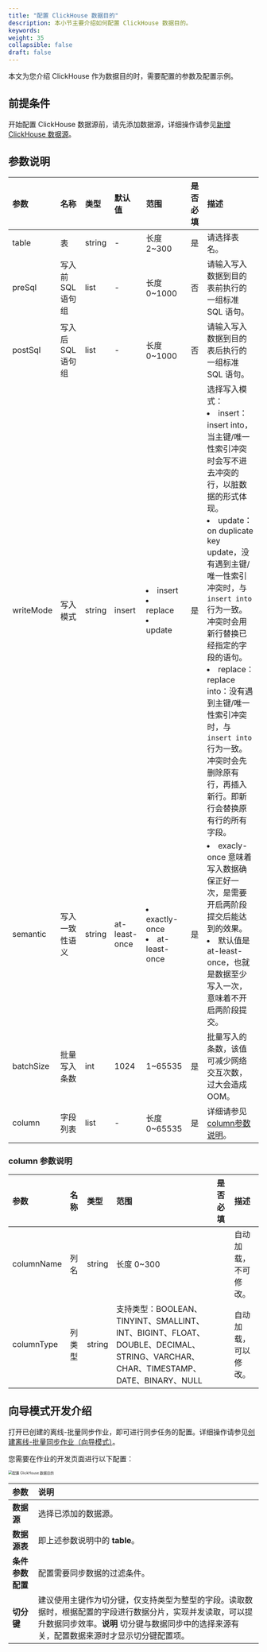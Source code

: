 ```yaml
---
title: "配置 ClickHouse 数据目的"
description: 本小节主要介绍如何配置 ClickHouse 数据目的。 
keywords: 
weight: 35
collapsible: false
draft: false
---
```


本文为您介绍 ClickHouse 作为数据目的时，需要配置的参数及配置示例。

## 前提条件

开始配置 ClickHouse 数据源前，请先添加数据源，详细操作请参见[新增 ClickHouse 数据源](/bigdata/dataomnis/manual/source_data/add_data/clickhouse)。

## 参数说明

| 参数      | 名称              | 类型   | 默认值        | 范围                              | 是否必填 | 描述                                                         |
| :-------- | :---------------- | :----- | :------------ | :-------------------------------- | :------- | :----------------------------------------------------------- |
| table     | 表                | string | -             | 长度 2~300                        | 是       | 请选择表名。                                                 |
| preSql    | 写入前 SQL 语句组 | list   | -             | 长度 0~1000                       | 否       | 请输入写入数据到目的表前执行的一组标准 SQL 语句。            |
| postSql   | 写入后 SQL 语句组 | list   | -             | 长度 0~1000                       | 否       | 请输入写入数据到目的表后执行的一组标准 SQL 语句。            |
| writeMode | 写入模式          | string | insert        | <li>insert<li>replace<li>update   | 是       | 选择写入模式：<li>insert：insert into，当主键/唯一性索引冲突时会写不进去冲突的行，以脏数据的形式体现。<li>update：on duplicate key update，没有遇到主键/唯一性索引冲突时，与`insert into` 行为一致。冲突时会用新行替换已经指定的字段的语句。<li>replace：replace into：没有遇到主键/唯一性索引冲突时，与`insert into`行为一致。冲突时会先删除原有行，再插入新行。即新行会替换原有行的所有字段。 |
| semantic  | 写入一致性语义    | string | at-least-once | <li>exactly-once<li>at-least-once | 是       | <li>exacly-once 意味着写入数据确保正好一次，是需要开启两阶段提交后能达到的效果。<li>默认值是 at-least-once，也就是数据至少写入一次，意味着不开启两阶段提交。 |
| batchSize | 批量写入条数      | int    | 1024          | 1~65535                           | 是       | 批量写入的条数，该值可减少网络交互次数，过大会造成 OOM。     |
| column    | 字段列表          | list   | -             | 长度 0~65535                      | 是       | 详细请参见 [column参数说明](#column参数说明)。               |

### column 参数说明

| 参数       | 名称   | 类型   | 范围                                                         | 是否必填 | 描述                 |
| :--------- | :----- | :----- | :----------------------------------------------------------- | :------- | :------------------- |
| columnName | 列名   | string | 长度 0~300                                                   |          | 自动加载，不可修改。 |
| columnType | 列类型 | string | 支持类型：BOOLEAN、TINYINT、SMALLINT、INT、BIGINT、FLOAT、DOUBLE、DECIMAL、STRING、VARCHAR、CHAR、TIMESTAMP、DATE、BINARY、NULL |          | 自动加载，可以修改。 |

## 向导模式开发介绍

打开已创建的离线-批量同步作业，即可进行同步任务的配置。详细操作请参见[创建离线-批量同步作业（向导模式）](/bigdata/dataomnis/manual/integration_job/create_job_offline_1)。

您需要在作业的开发页面进行以下配置：

<img src="/bigdata/dataomnis/_images/cfg_source_clickhouse.png" alt="配置 ClickHouse 数据目的" style="zoom:50%;" />

| 参数         | 说明                                                         |
| :----------- | :----------------------------------------------------------- |
| **数据源**   | 选择已添加的数据源。 |
| **数据源表**       | 即上述参数说明中的 **table**。                                |
| **条件参数配置** | 配置需要同步数据的过滤条件。 |
| **切分键**   | 建议使用主键作为切分键，仅支持类型为整型的字段。读取数据时，根据配置的字段进行数据分片，实现并发读取，可以提升数据同步效率。**说明** 切分键与数据同步中的选择来源有关，配置数据来源时才显示切分键配置项。 |

